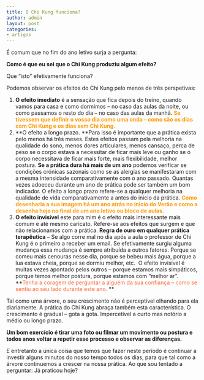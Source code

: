 ```yaml
---
title: O Chi Kung funciona?
author: admin
layout: post
categories:
- artigos
---
```

É comum que no fim do ano letivo surja a pergunta:

**Como é que eu sei que o Chi Kung produziu algum efeito?**

Que &#8220;isto&#8221; efetivamente funciona?

Podemos observar os efeitos do Chi Kung pelo menos de três perspetivas:

1.  **O efeito imediato** é a sensação que fica depois do treino, quando vamos para casa e como dormimos &#8211; no caso das aulas da noite, ou como passamos o resto do dia &#8211; no caso das aulas da manhã. <span style="color: #ff9900;"><strong>Se tivessem que definir o vosso dia como uma onda &#8211; como são os dias com Chi Kung e os dias sem Chi Kung.</strong> </span>
2.  **O efeito a longo prazo. **Para isso é importante que a prática exista pelo menos há três meses. Estes efeitos passam pela melhoria na qualidade do sono, menos dores articulares, menos cansaço, perca de peso se o corpo estava a necessitar de ficar mais leve ou ganho se o corpo necessitava de ficar mais forte, mais flexibilidade, melhor postura. **Se a prática dura há mais de um ano** podemos verificar se condições crónicas sazonais como se as alergias se manifestaram com a mesma intensidade comparativamente com o ano passado. Quantas vezes adoeceu durante um ano de prática pode ser também um bom indicador. O efeito a longo prazo refere-se a qualquer melhoria na qualidade de vida comparativamente a antes do inicio da prática. <span style="color: #ff9900;"><strong>Como desenharia a sua imagem há um ano atrás no inicio do Verão e como a desenha hoje no final de um ano letivo ou bloco de aulas.</strong></span>
3.  **O efeito invisível** este para mim é o efeito mais interessante mais comum e até mesmo caricato. Refere-se aos efeitos que surgem e que não relacionamos com a prática. **Regra de ouro em qualquer prática terapêutica** &#8211; Se algo corre mal no dia após a aula o professor de Chi Kung é o primeiro a receber um email. Se efetivamente surgiu alguma mudança essa mudança é sempre atribuída a outros fatores. Porque se comeu mais cenouras nesse dia, porque se bebeu mais água, porque a lua estava cheia, porque se dormiu melhor, etc.  O efeito invisível é muitas vezes apontado pelos outros &#8211; porque estamos mais simpáticos, porque temos melhor postura, porque estamos com &#8220;melhor ar&#8221;. **<span style="color: #ff6633;">Tenha a coragem de perguntar a alguém da sua confiança &#8211; como se sentiu ao seu lado durante este ano.</span> **

Tal como uma árvore, o seu crescimento não é perceptível olhando para ela diariamente. A prática do Chi Kung abraça também esta característica. O crescimento é gradual &#8211; gota a gota. Impercetível a curto mas notório a médio ou longo prazo.

**Um bom exercício é tirar uma foto ou filmar um movimento ou postura e todos anos voltar a repetir esse processo e observar as diferenças.**

E entretanto a única coisa que temos que fazer neste período é continuar a investir alguns minutos do nosso tempo todos os dias, para que tal como a árvore continuemos a crescer na nossa prática. Ao que sou tentado a perguntar: Já praticou hoje?
